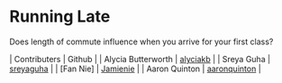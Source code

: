 # Running Late
Does length of commute influence when you arrive for your first class?

| Contributers | Github |
| Alycia Butterworth | [alyciakb](https://github.com/alyciakb) |
| Sreya Guha | [sreyaguha](https://github.com/sreyaguha) |
| [Fan Nie] | [Jamienie](https://github.com/Jamienie) |
| Aaron Quinton | [aaronquinton](https://github.com/aaronquinton) |
